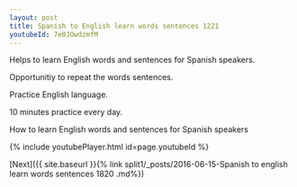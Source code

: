 ```yaml
---
layout: post
title: Spanish to English learn words sentences 1221 
youtubeId: 7e0JOwdzmfM
---
```

 
 
Helps to learn English words and sentences for Spanish speakers.

Opportunitiy to repeat the words sentences. 

Practice English language. 
 
10 minutes practice every day. 
 
How to learn English words and sentences for Spanish speakers 
 
{% include youtubePlayer.html id=page.youtubeId %}
 
 
[Next]({{ site.baseurl }}{% link  split1/_posts/2016-06-15-Spanish to english learn words sentences 1820 .md%})
 
